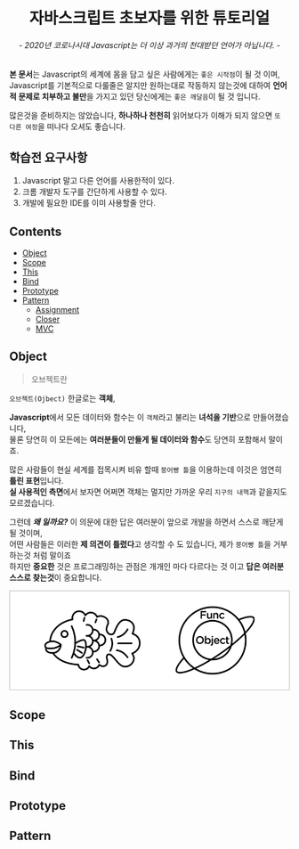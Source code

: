 <div align="center">
  <h1>자바스크립트 초보자를 위한 튜토리얼</h1>
  <h6>- 2020년 코로나시대 Javascript는 더 이상 과거의 천대받던 언어가 아닙니다. -</h6>
</div>

**본 문서**는 Javascript의 세계에 몸을 담고 싶은 사람에게는 `좋은 시작점`이 될 것 이며, Javascript를 기본적으로 다룰줄은 알지만 원하는대로 작동하지 않는것에 대하여 **언어적 문제로 치부하고 불만**을 가지고 있던 당신에게는 `좋은 깨달음`이 될 것 입니다.<br>

많은것을 준비하지는 않았습니다, **하나하나 천천히** 읽어보다가 이해가 되지 않으면 `또 다른 여정`을 떠나다 오셔도 좋습니다.

## 학습전 요구사항

1. Javascript 말고 다른 언어를 사용한적이 있다.
2. 크롬 개발자 도구를 간단하게 사용할 수 있다.
3. 개발에 필요한 IDE를 이미 사용할줄 안다.

## Contents

- [Object](#Object)
- [Scope](#Scope)
- [This](#This)
- [Bind](#Bind)
- [Prototype](#Prototype)
- [Pattern](#Pattern)
  - [Assignment](#Assignment)
  - [Closer](#Pattern)
  - [MVC](#MVC)

## Object

> 오브젝트란

`오브젝트(Ojbect)` 한글로는 **객체**,

**Javascript**에서 모든 데이터와 함수는 이 `객체`라고 불리는 **녀석을 기반**으로 만들어졌습니다,<br>
물론 당연히 이 모든에는 **여러분들이 만들게 될 데이터와 함수**도 당연히 포함해서 말이죠.

많은 사람들이 현실 세계를 접목시켜 비유 할때 `붕어빵 틀`을 이용하는데 이것은 엄연히 **틀린 표현**입니다.<br>
**실 사용적인 측면**에서 보자면 어쩌면 객체는 멀지만 가까운 우리 `지구의 내핵`과 같을지도 모르겠습니다.

그런데 ***왜 일까요?*** 이 의문에 대한 답은 여러분이 앞으로 개발을 하면서 스스로 깨닫게 될 것이며,<br>
어떤 사람들은 이러한 **제 의견이 틀렸다**고 생각할 수 도 있습니다, 제가 `붕어빵 틀`을 거부하는것 처럼 말이죠<br>
하지만 **중요한** 것은 프로그래밍하는 관점은 개개인 마다 다르다는 것 이고 **답은 여러분 스스로 찾는것**이 중요합니다.

![1](./Picture/1.png)

## Scope
## This
## Bind
## Prototype
## Pattern
